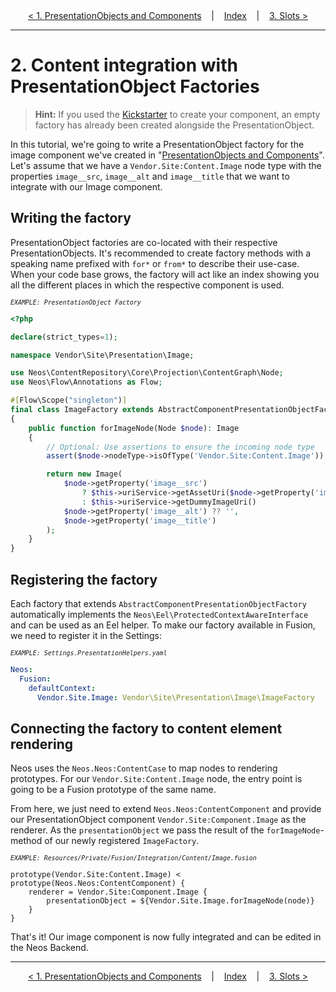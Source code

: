 <div align="center">
    <a href="./01_PresentationObjectsAndComponents.md">&lt; 1. PresentationObjects and Components</a>
    &nbsp;&nbsp;&nbsp;|&nbsp;&nbsp;&nbsp;
    <a href="./00_Index.md">Index</a>
    &nbsp;&nbsp;&nbsp;|&nbsp;&nbsp;&nbsp;
    <a href="./03_Slots.md">3. Slots &gt;</a>
</div>

---

# 2. Content integration with PresentationObject Factories

> **Hint:** If you used the [Kickstarter](./Kickstarter.md) to create your component, an empty factory has already been created alongside the PresentationObject.

In this tutorial, we're going to write a PresentationObject factory for the image component we've created in "[PresentationObjects and Components](./PresentationObjectsAndComponents.md)". Let's assume that we have a `Vendor.Site:Content.Image` node type with the properties `image__src`, `image__alt` and `image__title` that we want to integrate with our Image component.

## Writing the factory

PresentationObject factories are co-located with their respective PresentationObjects. It's recommended to create factory methods with a speaking name prefixed with `for*` or `from*` to describe their use-case. When your code base grows, the factory will act like an index showing you all the different places in which the respective component is used.

<small>*`EXAMPLE: PresentationObject Factory`*</small>

```php
<?php

declare(strict_types=1);

namespace Vendor\Site\Presentation\Image;

use Neos\ContentRepository\Core\Projection\ContentGraph\Node;
use Neos\Flow\Annotations as Flow;

#[Flow\Scope("singleton")]
final class ImageFactory extends AbstractComponentPresentationObjectFactory
{
    public function forImageNode(Node $node): Image
    {
        // Optional: Use assertions to ensure the incoming node type
        assert($node->nodeType->isOfType('Vendor.Site:Content.Image'));

        return new Image(
            $node->getProperty('image__src')
                ? $this->uriService->getAssetUri($node->getProperty('image__src'))
                : $this->uriService->getDummyImageUri()
            $node->getProperty('image__alt') ?? '',
            $node->getProperty('image__title')
        );
    }
}
```

## Registering the factory

Each factory that extends `AbstractComponentPresentationObjectFactory` automatically implements the `Neos\Eel\ProtectedContextAwareInterface` and can be used as an Eel helper. To make our factory available in Fusion, we need to register it in the Settings:

<small>*`EXAMPLE: Settings.PresentationHelpers.yaml`*</small>

```yaml
Neos:
  Fusion:
    defaultContext:
      Vendor.Site.Image: Vendor\Site\Presentation\Image\ImageFactory
```

## Connecting the factory to content element rendering

Neos uses the `Neos.Neos:ContentCase` to map nodes to rendering prototypes. For our `Vendor.Site:Content.Image` node, the entry point is going to be a Fusion prototype of the same name.

From here, we just need to extend `Neos.Neos:ContentComponent` and provide our PresentationObject component `Vendor.Site:Component.Image` as the renderer. As the `presentationObject` we pass the result of the `forImageNode`-method of our newly registered `ImageFactory`.

<small>*`EXAMPLE: Resources/Private/Fusion/Integration/Content/Image.fusion`*</small>

```fusion
prototype(Vendor.Site:Content.Image) < prototype(Neos.Neos:ContentComponent) {
    renderer = Vendor.Site:Component.Image {
        presentationObject = ${Vendor.Site.Image.forImageNode(node)}
    }
}
```

That's it! Our image component is now fully integrated and can be edited in the Neos Backend.

---

<div align="center">
    <a href="./01_PresentationObjectsAndComponents.md">&lt; 1. PresentationObjects and Components</a>
    &nbsp;&nbsp;&nbsp;|&nbsp;&nbsp;&nbsp;
    <a href="./00_Index.md">Index</a>
    &nbsp;&nbsp;&nbsp;|&nbsp;&nbsp;&nbsp;
    <a href="./03_Slots.md">3. Slots &gt;</a>
</div>
